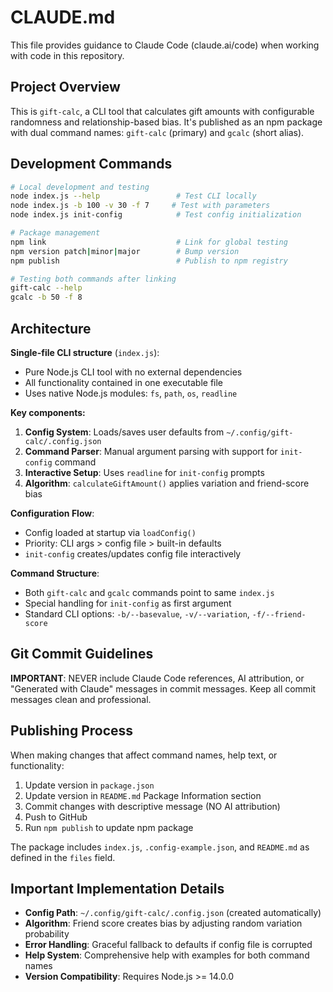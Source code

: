 # CLAUDE.md

This file provides guidance to Claude Code (claude.ai/code) when working with code in this repository.

## Project Overview

This is `gift-calc`, a CLI tool that calculates gift amounts with configurable randomness and relationship-based bias. It's published as an npm package with dual command names: `gift-calc` (primary) and `gcalc` (short alias).

## Development Commands

```bash
# Local development and testing
node index.js --help                 # Test CLI locally
node index.js -b 100 -v 30 -f 7     # Test with parameters
node index.js init-config            # Test config initialization

# Package management  
npm link                             # Link for global testing
npm version patch|minor|major        # Bump version
npm publish                          # Publish to npm registry

# Testing both commands after linking
gift-calc --help
gcalc -b 50 -f 8
```

## Architecture

**Single-file CLI structure** (`index.js`):
- Pure Node.js CLI tool with no external dependencies
- All functionality contained in one executable file
- Uses native Node.js modules: `fs`, `path`, `os`, `readline`

**Key components:**
1. **Config System**: Loads/saves user defaults from `~/.config/gift-calc/.config.json`
2. **Command Parser**: Manual argument parsing with support for `init-config` command
3. **Interactive Setup**: Uses `readline` for `init-config` prompts
4. **Algorithm**: `calculateGiftAmount()` applies variation and friend-score bias

**Configuration Flow**:
- Config loaded at startup via `loadConfig()`
- Priority: CLI args > config file > built-in defaults
- `init-config` creates/updates config file interactively

**Command Structure**:
- Both `gift-calc` and `gcalc` commands point to same `index.js`
- Special handling for `init-config` as first argument
- Standard CLI options: `-b/--basevalue`, `-v/--variation`, `-f/--friend-score`

## Git Commit Guidelines

**IMPORTANT**: NEVER include Claude Code references, AI attribution, or "Generated with Claude" messages in commit messages. Keep all commit messages clean and professional.

## Publishing Process

When making changes that affect command names, help text, or functionality:
1. Update version in `package.json`
2. Update version in `README.md` Package Information section
3. Commit changes with descriptive message (NO AI attribution)
4. Push to GitHub
5. Run `npm publish` to update npm package

The package includes `index.js`, `.config-example.json`, and `README.md` as defined in the `files` field.

## Important Implementation Details

- **Config Path**: `~/.config/gift-calc/.config.json` (created automatically)
- **Algorithm**: Friend score creates bias by adjusting random variation probability
- **Error Handling**: Graceful fallback to defaults if config file is corrupted
- **Help System**: Comprehensive help with examples for both command names
- **Version Compatibility**: Requires Node.js >= 14.0.0